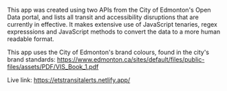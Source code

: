 This app was created using two APIs from the City of Edmonton's Open Data portal, and lists all transit and accessibility disruptions that are currently in effective. It makes extensive use of JavaScript tenaries, regex expresssions and JavaScript methods to convert the data to a more human readable format. 

This app uses the City of Edmonton's brand colours, found in the city's brand standards: https://www.edmonton.ca/sites/default/files/public-files/assets/PDF/VIS_Book_1.pdf

Live link: https://etstransitalerts.netlify.app/
